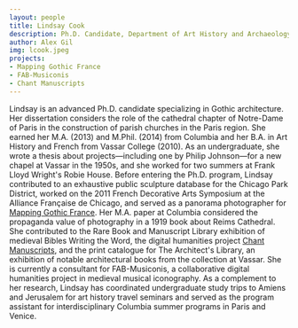 ```yaml
---
layout: people
title: Lindsay Cook	
description: Ph.D. Candidate, Department of Art History and Archaeology
author: Alex Gil
img: lcook.jpeg
projects:
- Mapping Gothic France
- FAB-Musiconis
- Chant Manuscripts
---
```


Lindsay is an advanced Ph.D. candidate specializing in Gothic architecture. Her dissertation considers the role of the cathedral chapter of Notre-Dame of Paris in the construction of parish churches in the Paris region. She earned her M.A. (2013) and M.Phil. (2014) from Columbia and her B.A. in Art History and French from Vassar College (2010). As an undergraduate, she wrote a thesis about projects—including one by Philip Johnson—for a new chapel at Vassar in the 1950s, and she worked for two summers at Frank Lloyd Wright's Robie House. Before entering the Ph.D. program, Lindsay contributed to an exhaustive public sculpture database for the Chicago Park District, worked on the 2011 French Decorative Arts Symposium at the Alliance Française de Chicago, and served as a panorama photographer for [Mapping Gothic France](http://mappinggothic.org/). Her M.A. paper at Columbia considered the propaganda value of photography in a 1919 book about Reims Cathedral. She contributed to the Rare Book and Manuscript Library exhibition of medieval Bibles Writing the Word, the digital humanities project [Chant Manuscripts](https://chantmanuscripts.omeka.net/), and the print catalogue for The Architect's Library, an exhibition of notable architectural books from the collection at Vassar. She is currently a consultant for FAB-Musiconis, a collaborative digital humanities project in medieval musical iconography. As a complement to her research, Lindsay has coordinated undergraduate study trips to Amiens and Jerusalem for art history travel seminars and served as the program assistant for interdisciplinary Columbia summer programs in Paris and Venice. 